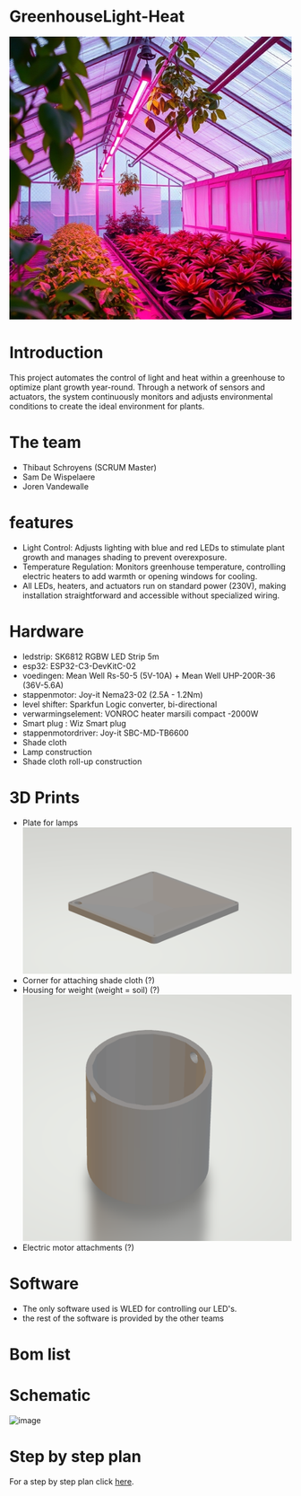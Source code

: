 # GreenhouseLight-Heat

![Project Picture AI](./resources/images/ai_image.jpg)

# Introduction

This project automates the control of light and heat within a greenhouse to optimize plant growth year-round. Through a network of sensors and actuators, the system continuously monitors and adjusts environmental conditions to create the ideal environment for plants.

# The team

- Thibaut Schroyens (SCRUM Master)
- Sam De Wispelaere
- Joren Vandewalle

# features

- Light Control: Adjusts lighting with blue and red LEDs to stimulate plant growth and manages shading to prevent overexposure.
- Temperature Regulation: Monitors greenhouse temperature, controlling electric heaters to add warmth or opening windows for cooling.
- All LEDs, heaters, and actuators run on standard power (230V), making installation straightforward and accessible without specialized wiring.

# Hardware

- ledstrip: SK6812 RGBW LED Strip 5m
- esp32: ESP32-C3-DevKitC-02
- voedingen: Mean Well Rs-50-5 (5V-10A) + Mean Well UHP-200R-36 (36V-5.6A)
- stappenmotor: Joy-it Nema23-02 (2.5A - 1.2Nm)
- level shifter: Sparkfun Logic converter, bi-directional
- verwarmingselement: VONROC heater marsili compact -2000W
- Smart plug : Wiz Smart plug
- stappenmotordriver: Joy-it SBC-MD-TB6600
- Shade cloth
- Lamp construction
- Shade cloth roll-up construction

# 3D Prints

- Plate for lamps
 ![Plate for lamps](./resources/images/LampPlaat.png)
- Corner for attaching shade cloth (?)
- Housing for weight (weight = soil) (?)
  ![Plate for lamps](./resources/images/WeightForDirt.png)
- Electric motor attachments (?)

# Software

- The only software used is WLED for controlling our LED's.
- the rest of the software is provided by the other teams

# Bom list

# Schematic

![image](https://github.com/user-attachments/assets/6f633a80-4cf7-4bab-a945-05415624191f)

# Step by step plan

For a step by step plan click [here](./Documentatie/README.md).
